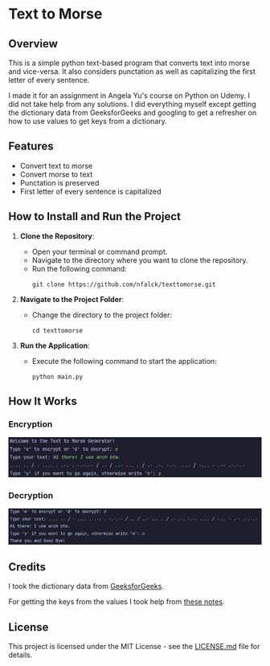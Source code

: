# Text to Morse

## Overview

This is a simple python text-based program that converts text into morse and vice-versa. It also considers punctation as well as capitalizing the first letter of every sentence.

I made it for an assignment in Angela Yu's course on Python on Udemy. I did not take help from any solutions. I did everything myself except getting the dictionary data from GeeksforGeeks and googling to get a refresher on how to use values to get keys from a dictionary. 

## Features

- Convert text to morse
- Convert morse to text
- Punctation is preserved
- First letter of every sentence is capitalized


## How to Install and Run the Project

1. **Clone the Repository**: 
   - Open your terminal or command prompt.
   - Navigate to the directory where you want to clone the repository.
   - Run the following command:
     ```shell
     git clone https://github.com/nfalck/texttomorse.git
     ```

2. **Navigate to the Project Folder**:
   - Change the directory to the project folder:
     ```shell
     cd texttomorse
     ```
   
3. **Run the Application**:
   - Execute the following command to start the application:
     ```shell
     python main.py
     ```


## How It Works

### Encryption

![](encryption.png)

### Decryption

![](decryption.png)


## Credits

I took the dictionary data from [GeeksforGeeks](https://www.geeksforgeeks.org/morse-code-translator-python/).

For getting the keys from the values I took help from [these notes](https://note.nkmk.me/en/python-dict-get-key-from-value/).

## License

This project is licensed under the MIT License - see the [LICENSE.md](LICENSE.md) file for details.

